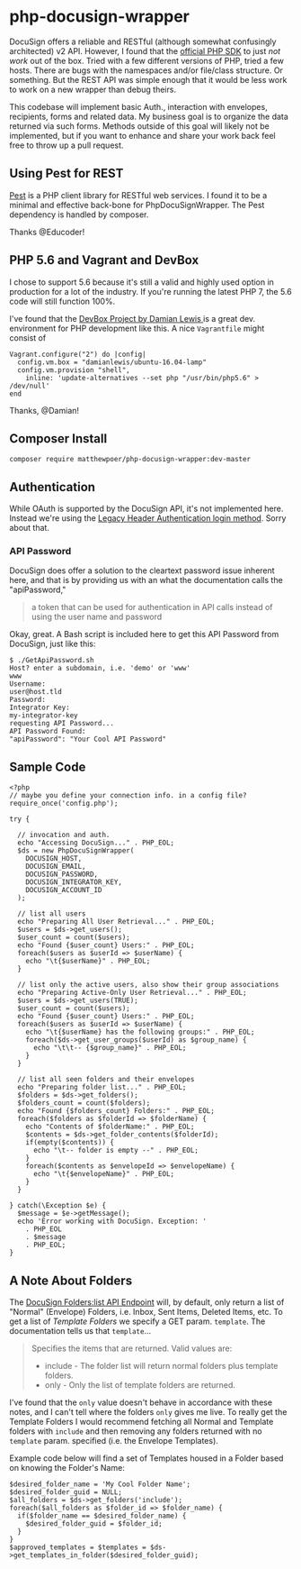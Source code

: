 # php-docusign-wrapper
DocuSign offers a reliable and RESTful (although somewhat confusingly architected) v2 API. However, I found that the [official PHP SDK](https://github.com/docusign/docusign-php-client) to just *not work* out of the box. Tried with a few different versions of PHP, tried a few hosts. There are bugs with the namespaces and/or file/class structure. Or something. But the REST API was simple enough that it would be less work to work on a new wrapper than debug theirs.

This codebase will implement basic Auth., interaction with envelopes, recipients, forms and related data. My business goal is to organize the data returned via such forms. Methods outside of this goal will likely not be implemented, but if you want to enhance and share your work back feel free to throw up a pull request.

## Using Pest for REST
[Pest](https://github.com/educoder/pest) is a PHP client library for RESTful web services. I found it to be a minimal and effective back-bone for PhpDocuSignWrapper. The Pest dependency is handled by composer.

Thanks @Educoder!

## PHP 5.6 and Vagrant and DevBox
I chose to support 5.6 because it's still a valid and highly used option in production for a lot of the industry. If you're running the latest PHP 7, the 5.6 code will still function 100%.

I've found that the [DevBox Project by Damian Lewis ](https://github.com/damianlewis/devbox) is a great dev. environment for PHP development like this. A nice `Vagrantfile` might consist of

```
Vagrant.configure("2") do |config|
  config.vm.box = "damianlewis/ubuntu-16.04-lamp"
  config.vm.provision "shell",
    inline: 'update-alternatives --set php "/usr/bin/php5.6" > /dev/null'
end
```

Thanks, @Damian!

## Composer Install

```
composer require matthewpoer/php-docusign-wrapper:dev-master
```

## Authentication
While OAuth is supported by the DocuSign API, it's not implemented here. Instead we're using the [Legacy Header Authentication login method](https://developers.docusign.com/esign-rest-api/reference/Authentication/Authentication/login). Sorry about that.

### API Password
DocuSign does offer a solution to the cleartext password issue inherent here, and that is by providing us with an what the documentation calls the "apiPassword,"

> a token that can be used for authentication in API calls instead of using the user name and password

Okay, great. A Bash script is included here to get this API Password from DocuSign, just like this:

```
$ ./GetApiPassword.sh
Host? enter a subdomain, i.e. 'demo' or 'www'
www
Username:
user@host.tld
Password:
Integrator Key:
my-integrator-key
requesting API Password...
API Password Found:
"apiPassword": "Your Cool API Password"
```

## Sample Code
```
<?php
// maybe you define your connection info. in a config file?
require_once('config.php');

try {

  // invocation and auth.
  echo "Accessing DocuSign..." . PHP_EOL;
  $ds = new PhpDocuSignWrapper(
    DOCUSIGN_HOST,
    DOCUSIGN_EMAIL,
    DOCUSIGN_PASSWORD,
    DOCUSIGN_INTEGRATOR_KEY,
    DOCUSIGN_ACCOUNT_ID
  );

  // list all users
  echo "Preparing All User Retrieval..." . PHP_EOL;
  $users = $ds->get_users();
  $user_count = count($users);
  echo "Found {$user_count} Users:" . PHP_EOL;
  foreach($users as $userId => $userName) {
    echo "\t{$userName}" . PHP_EOL;
  }

  // list only the active users, also show their group associations
  echo "Preparing Active-Only User Retrieval..." . PHP_EOL;
  $users = $ds->get_users(TRUE);
  $user_count = count($users);
  echo "Found {$user_count} Users:" . PHP_EOL;
  foreach($users as $userId => $userName) {
    echo "\t{$userName} has the following groups:" . PHP_EOL;
    foreach($ds->get_user_groups($userId) as $group_name) {
      echo "\t\t-- {$group_name}" . PHP_EOL;
    }
  }

  // list all seen folders and their envelopes
  echo "Preparing folder list..." . PHP_EOL;
  $folders = $ds->get_folders();
  $folders_count = count($folders);
  echo "Found {$folders_count} Folders:" . PHP_EOL;
  foreach($folders as $folderId => $folderName) {
    echo "Contents of $folderName:" . PHP_EOL;
    $contents = $ds->get_folder_contents($folderId);
    if(empty($contents)) {
      echo "\t-- folder is empty --" . PHP_EOL;
    }
    foreach($contents as $envelopeId => $envelopeName) {
      echo "\t{$envelopeName}" . PHP_EOL;
    }
  }

} catch(\Exception $e) {
  $message = $e->getMessage();
  echo 'Error working with DocuSign. Exception: '
    . PHP_EOL
    . $message
    . PHP_EOL;
}

```

## A Note About Folders
The [DocuSign Folders:list API Endpoint](https://developers.docusign.com/esign-rest-api/reference/Folders/Folders/list) will, by default, only return a list of "Normal" (Envelope) Folders, i.e. Inbox, Sent Items, Deleted Items, etc. To get a list of _Template Folders_ we specify a GET param. `template`. The documentation tells us that `template`...

> Specifies the items that are returned. Valid values are:
> * include - The folder list will return normal folders plus template folders.
> * only - Only the list of template folders are returned.

I've found that the `only` value doesn't behave in accordance with these notes, and I can't tell where the folders `only` gives me live. To really get the Template Folders I would recommend fetching all Normal and Template folders with `include` and then removing any folders returned with no `template` param. specified (i.e. the Envelope Templates).

Example code below will find a set of Templates housed in a Folder based on knowing the Folder's Name:

```
$desired_folder_name = 'My Cool Folder Name';
$desired_folder_guid = NULL;
$all_folders = $ds->get_folders('include');
foreach($all_folders as $folder_id => $folder_name) {
  if($folder_name == $desired_folder_name) {
    $desired_folder_guid = $folder_id;
  }
}
$approved_templates = $templates = $ds->get_templates_in_folder($desired_folder_guid);
```
